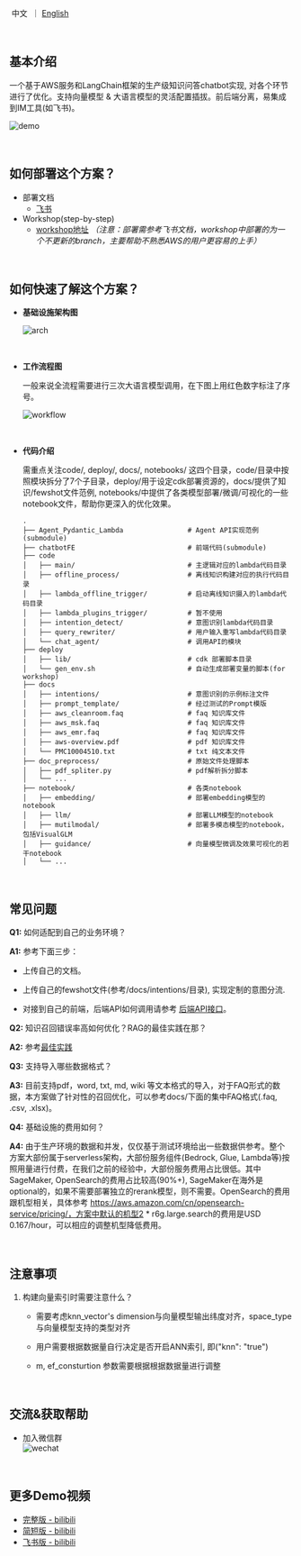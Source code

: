 <p align="left">
    &nbsp中文&nbsp ｜ <a href="README_EN.md">English</a>&nbsp 
</p>
<br>

## 基本介绍

一个基于AWS服务和LangChain框架的生产级知识问答chatbot实现, 对各个环节进行了优化。支持向量模型 & 大语言模型的灵活配置插拔。前后端分离，易集成到IM工具(如飞书)。 

![demo](./demo.gif) 

<br>

## 如何部署这个方案？

- 部署文档
  + [飞书](https://upgt6k0dbo.feishu.cn/docx/GiLZd1glmo0l06xNRDmcr4P1nBf)
- Workshop(step-by-step)
  + [workshop地址](https://catalog.us-east-1.prod.workshops.aws/workshops/158a2497-7cbe-4ba4-8bee-2307cb01c08a/zh-CN) *（注意：部署需参考飞书文档，workshop中部署的为一个不更新的branch，主要帮助不熟悉AWS的用户更容易的上手）*

<br>

## 如何快速了解这个方案？

- **基础设施架构图**

	![arch](./arch.png)
	

<br>

- **工作流程图**
  
    一般来说全流程需要进行三次大语言模型调用，在下图上用红色数字标注了序号。
    
    ![workflow](./workflow.png)
    

<br>
    
- **代码介绍**
  
    需重点关注code/, deploy/, docs/, notebooks/ 这四个目录，code/目录中按照模块拆分了7个子目录，deploy/用于设定cdk部署资源的，docs/提供了知识/fewshot文件范例, notebooks/中提供了各类模型部署/微调/可视化的一些notebook文件，帮助你更深入的优化效果。
    
    ```shell
    .
    ├── Agent_Pydantic_Lambda                # Agent API实现范例(submodule)
    ├── chatbotFE                            # 前端代码(submodule)
    ├── code
    │   ├── main/                            # 主逻辑对应的lambda代码目录
    │   ├── offline_process/                 # 离线知识构建对应的执行代码目录
    │   ├── lambda_offline_trigger/          # 启动离线知识摄入的lambda代码目录
    │   ├── lambda_plugins_trigger/          # 暂不使用
    │   ├── intention_detect/                # 意图识别lambda代码目录
    │   ├── query_rewriter/                  # 用户输入重写lambda代码目录
    │   └── chat_agent/                      # 调用API的模块
    ├── deploy
    │   ├── lib/                             # cdk 部署脚本目录
    │   └── gen_env.sh                       # 自动生成部署变量的脚本(for workshop)
    ├── docs
    │   ├── intentions/                      # 意图识别的示例标注文件
    │   ├── prompt_template/                 # 经过测试的Prompt模版  
    │   ├── aws_cleanroom.faq                # faq 知识库文件
    │   ├── aws_msk.faq                      # faq 知识库文件
    │   ├── aws_emr.faq                      # faq 知识库文件
    │   ├── aws-overview.pdf                 # pdf 知识库文件
    │   └── PMC10004510.txt                  # txt 纯文本文件
    ├── doc_preprocess/                      # 原始文件处理脚本
    │   ├── pdf_spliter.py                   # pdf解析拆分脚本      
    │   └── ...                  
    ├── notebook/                            # 各类notebook
    │   ├── embedding/                       # 部署embedding模型的notebook
    │   ├── llm/                             # 部署LLM模型的notebook
    │   ├── mutilmodal/                      # 部署多模态模型的notebook，包括VisualGLM
    │   ├── guidance/                        # 向量模型微调及效果可视化的若干notebook                         
    │   └── ...     
    ```

<br>

## 常见问题

**Q1:** 如何适配到自己的业务环境？

**A1:**  参考下面三步：

- 上传自己的文档。

- 上传自己的fewshot文件(参考/docs/intentions/目录), 实现定制的意图分流.

- 对接到自己的前端，后端API如何调用请参考 [后端API接口](./backend_interface.md)。


**Q2:** 知识召回错误率高如何优化？RAG的最佳实践在那？

**A2:** 参考[最佳实践](./best_practice_summary.pdf)

**Q3:** 支持导入哪些数据格式？

**A3:** 目前支持pdf，word, txt, md, wiki 等文本格式的导入，对于FAQ形式的数据，本方案做了针对性的召回优化，可以参考docs/下面的集中FAQ格式(.faq, .csv, .xlsx)。

**Q4:** 基础设施的费用如何？

**A4:** 由于生产环境的数据和并发，仅仅基于测试环境给出一些数据供参考。整个方案大部份属于serverless架构，大部份服务组件(Bedrock, Glue, Lambda等)按照用量进行付费，在我们之前的经验中，大部份服务费用占比很低。其中SageMaker, OpenSearch的费用占比较高(90%+),  SageMaker在海外是optional的，如果不需要部署独立的rerank模型，则不需要。OpenSearch的费用跟机型相关，具体参考 https://aws.amazon.com/cn/opensearch-service/pricing/，方案中默认的机型2 * r6g.large.search的费用是USD 0.167/hour，可以相应的调整机型降低费用。

<br>

## 注意事项

1. 构建向量索引时需要注意什么？
   + 需要考虑knn_vector's dimension与向量模型输出纬度对齐，space_type 与向量模型支持的类型对齐
   
   + 用户需要根据数据量自行决定是否开启ANN索引, 即("knn": "true")
   
   + m, ef_consturtion 参数需要根据根据数据量进行调整
   

<br>

## 交流&获取帮助

- 加入微信群<br>
  ![wechat](./wechat.png)

<br>

## 更多Demo视频

- [完整版 - bilibili](https://www.bilibili.com/video/BV1HN4y1D7vy/?vd_source=2cb87d8dd3ca4ea778f5468be12405b3)
- [简短版 - bilibili](https://www.bilibili.com/video/BV1KW4y1P7yR/?spm_id_from=333.999.0.0&vd_source=511a28c6a49e890567f0de77abde6e02)
- [飞书版 - bilibili](https://www.bilibili.com/video/BV15T4y1h7th/?vd_source=511a28c6a49e890567f0de77abde6e02)
